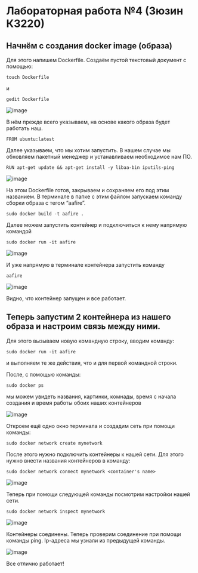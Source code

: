 # Лабораторная работа №4 (Зюзин К3220)
## Начнём с создания docker image (образа)
Для этого напишем Dockerfile. Создаём пустой текстовый документ с помощью:
```
touch Dockerfile

```
и

```
gedit Dockerfile

```

![image](png-1.PNG)

В нём прежде всего указываем, на основе какого образа будет работать наш.
```
FROM ubuntu:latest
```
Далее указываем, что мы хотим запустить. В нашем случае мы обновляем пакетный менеджер и устанавливаем необходимое нам ПО.
```
RUN apt-get update && apt-get install -y libaa-bin iputils-ping
```
![image](png0.png)

На этом Dockerfile готов, закрываем и сохраняем его под этим названием. В терминале в папке с этим файлом запускаем команду сборки образа с тегом “aafire”.
```
sudo docker build -t aafire .
```
Далее можем запустить контейнер и  подключиться к нему напрямую командой
```
sudo docker run -it aafire
```
![image](png1.PNG)

И уже напрямую в терминале контейнера запустить команду 
```
aafire
```
![image](png2.PNG)

Видно, что контейнер запущен и все работает.

## Теперь запустим 2 контейнера из нашего образа и настроим связь между ними.

Для этого вызываем новую командную строку, вводим команду:
```
sudo docker run -it aafire
```
и выполняем те же действия, что и для первой командной строки.

После, с помощью команды:
```
sudo docker ps
```
мы можем увидеть названия, картинки, комнады, время с начала создания и время работы обоих наших контейнеров

![image](png3.PNG)

Откроем ещё одно окно терминала и создадим сеть при помощи команды:
```
sudo docker network create mynetwork
```
После этого нужно подключить контейнеры к нашей сети. Для этого нужно внести названия контейнеров в команду:
```
sudo docker network connect mynetwork <container's name>
```

![image](png4.PNG)

Теперь при помощи следующей команды посмотрим настройки нашей сети.
```
sudo docker network inspect mynetwork
```
![image](png5.PNG)

Контейнеры соединены. Теперь проверим соединение при помощи команды ping. Ip-адреса мы узнали из предыдущей команды.

![image](png6.PNG)

Все отлично работает!
